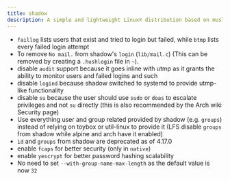 ```yaml
---
title: shadow
description: A simple and lightweight Linux® distribution based on musl libc and toybox
---
```


- `faillog` lists users that exist and tried to login but failed, while `btmp` lists every failed login attempt
- To remove `No mail.` from shadow's `login` (`lib/mail.c`) (This can be removed by creating a `.hushlogin` file in `~`).
- disable `audit` support because it goes inline with utmp as it grants the ability to monitor users and failed logins and such
- disable `logind` because shadow switched to systemd to provide utmp-like functionality
- disable `su` because the user should use `sudo` or `doas` to escalate privileges and not `su` directly (this is also recommended by the Arch wiki Security page)
- Use everything user and group related provided by shadow (e.g. `groups`) instead of relying on toybox or util-linux to provide it (LFS disable `groups` from shadow while alpine and arch have it enabled)
- `id` and `groups` from shadow are deprecated as of 4.17.0
- enable `fcaps` for better security (only in `native`)
- enable `yescrypt` for better password hashing scalability
- No need to set `--with-group-name-max-length` as the default value is now `32`
